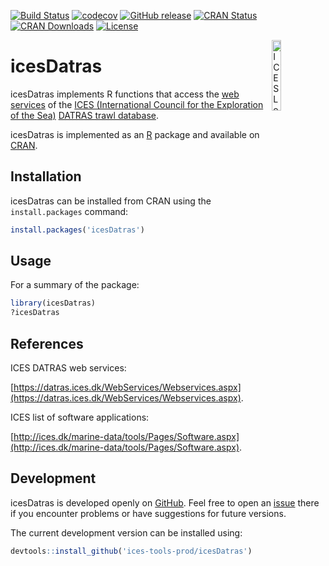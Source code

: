 [![Build Status](https://travis-ci.org/ices-tools-prod/icesDatras.svg?branch=master)](https://travis-ci.org/ices-tools-prod/icesDatras)
[![codecov](https://codecov.io/gh/ices-tools-prod/icesDatras/branch/master/graph/badge.svg)](https://codecov.io/gh/ices-tools-prod/icesDatras)
[![GitHub release](https://img.shields.io/github/release/ices-tools-prod/icesDatras.svg?maxAge=2592000)]()
[![CRAN Status](http://www.r-pkg.org/badges/version/icesDatras)](https://cran.r-project.org/package=icesDatras)
[![CRAN Downloads](http://cranlogs.r-pkg.org/badges/grand-total/icesDatras)](https://cran.r-project.org/package=icesDatras)
[![License](https://img.shields.io/badge/license-GPL%20(%3E%3D%202)-blue.svg)](https://www.gnu.org/licenses/gpl-3.0.en.html)

[<img align="right" alt="ICES Logo" width="17%" height="17%" src="http://www.ices.dk/_layouts/15/1033/images/icesimg/iceslogo.png">](http://www.ices.dk/Pages/default.aspx)

icesDatras
======

icesDatras implements R functions that access the [web services](https://datras.ices.dk/WebServices/Webservices.aspx) of the [ICES (International Council for the Exploration of the Sea)](http://www.ices.dk/Pages/default.aspx) [DATRAS trawl database](http://ices.dk/marine-data/data-portals/Pages/DATRAS.aspx).

icesDatras is implemented as an [R](https://www.r-project.org) package and available on [CRAN](https://cran.r-project.org/package=icesDatras).

Installation
------------

icesDatras can be installed from CRAN using the `install.packages` command:

```R
install.packages('icesDatras')
```

Usage
-----

For a summary of the package:

```R
library(icesDatras)
?icesDatras
```

References
----------

ICES DATRAS web services:

[https://datras.ices.dk/WebServices/Webservices.aspx](https://datras.ices.dk/WebServices/Webservices.aspx).

ICES list of software applications:

[http://ices.dk/marine-data/tools/Pages/Software.aspx](http://ices.dk/marine-data/tools/Pages/Software.aspx).

Development
-----------

icesDatras is developed openly on [GitHub](https://github.com/ices-tools-prod/icesDatras).
Feel free to open an [issue](https://github.com/ices-tools-prod/icesDatras/issues) there if you encounter problems or have suggestions for future versions.

The current development version can be installed using:

```R
devtools::install_github('ices-tools-prod/icesDatras')
```
